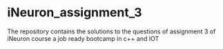 # iNeuron_assignment_3
The repository contains the solutions to the questions of assignment 3 of iNeuron course a job ready bootcamp in c++ and IOT

